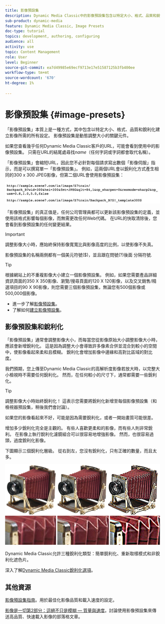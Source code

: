 ```yaml
---
title: 影像預設集
description: Dynamic Media Classic中的影像預設集包含以特定大小、格式、品質和銳利化建立影像所需的所有設定。 影像預設集是動態調整大小的關鍵元件。 當您在Dynamic Media Classic中查看URL時，可以輕鬆查看影像預設集是否在使用中。 了解影像預設集、其為何如此實用，以及如何建立預設集。
sub-product: dynamic-media
feature: Dynamic Media Classic, Image Presets
doc-type: tutorial
topics: development, authoring, configuring
audience: all
activity: use
topic: Content Management
role: User
level: Beginner
source-git-commit: ea7d49985e69ecf9713e17e51587125b3fb400ee
workflow-type: tm+mt
source-wordcount: '670'
ht-degree: 1%

---
```



# 影像預設集 {#image-presets}

「影像預設集」本質上是一種方式，其中包含以特定大小、格式、品質和銳利化建立影像所需的所有設定。 影像預設集是動態調整大小的關鍵元件。

如果您查看幾乎任何Dynamic Media Classic客戶的URL，可能會看到使用中的影像預設集。 只需在URL的結尾處尋找$name$（任何字詞或字詞都會取代名稱）。

「影像預設集」會縮短URL，因此您不必針對每個請求寫出數個「影像伺服」指示，而是可以撰寫單一「影像預設集」。 例如，這兩個URL會以銳利化方式產生相同的300 x 300 JPEG影像，但第二個URL會使用影像預設集：

![影像](assets/image-presets/image-preset-2.png)

「影像預設集」的真正值是，任何公司管理員都可以更新該影像預設集的定義，並使用該格式影響每個影像，而無需更改任何Web代碼。 在URL的快取清除後，您會看到影像預設集的任何變更結果。

>[!IMPORTANT]
>
>調整影像大小時，應始終保持影像寬寬比與影像高度的比例，以使影像不失真。

影像預設集的名稱兩側都有一個美元符號($)，並且跟在問號(?)後面 分隔符號.

>[!TIP]
>
>根據網站上的不重複影像大小建立一個影像預設集。 例如，如果您需要產品詳細資訊頁面的350 X 350影像、瀏覽/搜尋頁面的120 X 120影像，以及交叉銷售/精選項目的90 X 90影像，則您需要三個影像預設集，無論您有500個影像或500,000個影像。

- 進一步了解[影像預設集](https://experienceleague.adobe.com/docs/dynamic-media-classic/using/image-sizing/setting-image-presets.html)。
- 了解如何[建立影像預設集](https://experienceleague.adobe.com/docs/dynamic-media-classic/using/image-sizing/setting-image-presets.html#creating-an-image-preset)。

## 影像預設集和銳利化

「影像預設集」通常會調整影像大小，而每當您從影像原始大小調整影像大小時，應該會新增銳利化。 這是因為調整大小會導致許多像素合併並混合到較小的空間中，使影像看起來柔和且模糊。 銳利化會增加影像中邊緣和高對比區域的對比度。

我們預期，您上傳至Dynamic Media Classic的高解析度影像若放大時，以完整大小檢視時不需要任何銳利化。 然而，在任何較小的尺寸下，通常都需要一些銳利化。

>[!TIP]
>
>調整影像大小時始終銳利化！ 這表示您需要將銳利化新增至每個影像預設集（和檢視器預設集，稍後我們會討論）。
>
>如果您的影像看起來不好，可能是因為需要銳利化，或者一開始畫質可能很差。

增加多少銳利化完全是主觀的。 有些人喜歡更柔和的影像，而有些人則非常銳利。 在影像上執行銳利化濾鏡組合可以很容易地增強影像。 然而，也很容易過頭，過度銳利化影像。

下圖顯示三個銳利化層級。 從右到左，您沒有銳利化，只有正確的數量，而且太多。

![影像](assets/image-presets/image-presets-1.jpg)

Dynamic Media Classic允許三種銳利化類型：簡單銳利化、重新取樣模式和非銳利化遮色片。

深入了解[Dynamic Media Classic銳利化選項](https://experienceleague.adobe.com/docs/dynamic-media-classic/using/master-files/sharpening-image.html#sharpening_an_image)。

## 其他資源

[影像預設集指南](https://www.adobe.com/content/dam/www/us/en/experience-manager/pdfs/dynamic-media-image-preset-guide.pdf)。用於最佳化影像品質和載入速度的設定。

[影像是一切第2部分：這絕不只是模糊 — 質量與速度](https://theblog.adobe.com/image-is-everything-part-2-its-never-just-a-blur-quality-versus-speed/)。討論使用影像預設集來傳送高品質、快速載入影像的部落格文章。
